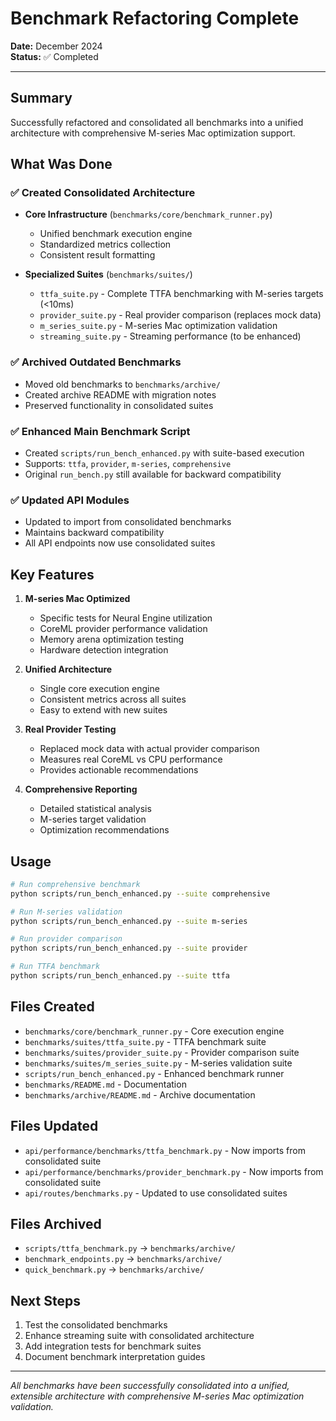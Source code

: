 # Benchmark Refactoring Complete

**Date:** December 2024  
**Status:** ✅ Completed

---

## Summary

Successfully refactored and consolidated all benchmarks into a unified architecture with comprehensive M-series Mac optimization support.

## What Was Done

### ✅ Created Consolidated Architecture

- **Core Infrastructure** (`benchmarks/core/benchmark_runner.py`)
  - Unified benchmark execution engine
  - Standardized metrics collection
  - Consistent result formatting

- **Specialized Suites** (`benchmarks/suites/`)
  - `ttfa_suite.py` - Complete TTFA benchmarking with M-series targets (<10ms)
  - `provider_suite.py` - Real provider comparison (replaces mock data)
  - `m_series_suite.py` - M-series Mac optimization validation
  - `streaming_suite.py` - Streaming performance (to be enhanced)

### ✅ Archived Outdated Benchmarks

- Moved old benchmarks to `benchmarks/archive/`
- Created archive README with migration notes
- Preserved functionality in consolidated suites

### ✅ Enhanced Main Benchmark Script

- Created `scripts/run_bench_enhanced.py` with suite-based execution
- Supports: `ttfa`, `provider`, `m-series`, `comprehensive`
- Original `run_bench.py` still available for backward compatibility

### ✅ Updated API Modules

- Updated to import from consolidated benchmarks
- Maintains backward compatibility
- All API endpoints now use consolidated suites

## Key Features

1. **M-series Mac Optimized**
   - Specific tests for Neural Engine utilization
   - CoreML provider performance validation
   - Memory arena optimization testing
   - Hardware detection integration

2. **Unified Architecture**
   - Single core execution engine
   - Consistent metrics across all suites
   - Easy to extend with new suites

3. **Real Provider Testing**
   - Replaced mock data with actual provider comparison
   - Measures real CoreML vs CPU performance
   - Provides actionable recommendations

4. **Comprehensive Reporting**
   - Detailed statistical analysis
   - M-series target validation
   - Optimization recommendations

## Usage

```bash
# Run comprehensive benchmark
python scripts/run_bench_enhanced.py --suite comprehensive

# Run M-series validation
python scripts/run_bench_enhanced.py --suite m-series

# Run provider comparison
python scripts/run_bench_enhanced.py --suite provider

# Run TTFA benchmark
python scripts/run_bench_enhanced.py --suite ttfa
```

## Files Created

- `benchmarks/core/benchmark_runner.py` - Core execution engine
- `benchmarks/suites/ttfa_suite.py` - TTFA benchmark suite
- `benchmarks/suites/provider_suite.py` - Provider comparison suite
- `benchmarks/suites/m_series_suite.py` - M-series validation suite
- `scripts/run_bench_enhanced.py` - Enhanced benchmark runner
- `benchmarks/README.md` - Documentation
- `benchmarks/archive/README.md` - Archive documentation

## Files Updated

- `api/performance/benchmarks/ttfa_benchmark.py` - Now imports from consolidated suite
- `api/performance/benchmarks/provider_benchmark.py` - Now imports from consolidated suite
- `api/routes/benchmarks.py` - Updated to use consolidated suites

## Files Archived

- `scripts/ttfa_benchmark.py` → `benchmarks/archive/`
- `benchmark_endpoints.py` → `benchmarks/archive/`
- `quick_benchmark.py` → `benchmarks/archive/`

## Next Steps

1. Test the consolidated benchmarks
2. Enhance streaming suite with consolidated architecture
3. Add integration tests for benchmark suites
4. Document benchmark interpretation guides

---

*All benchmarks have been successfully consolidated into a unified, extensible architecture with comprehensive M-series Mac optimization validation.*




